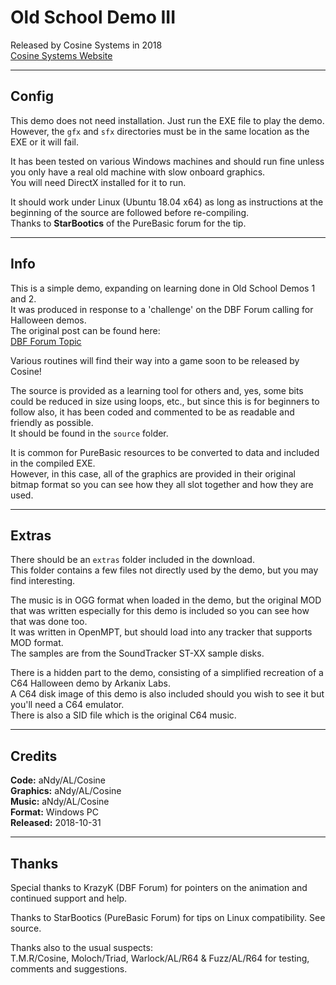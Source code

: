 # Old School Demo III

Released by Cosine Systems in 2018  
[Cosine Systems Website](http://www.cosine.org.uk/)

---

## Config

This demo does not need installation. Just run the EXE file to play the demo.  
However, the `gfx` and `sfx` directories must be in the same location as the EXE or it will fail.

It has been tested on various Windows machines and should run fine unless you only have a real old machine with slow onboard graphics.  
You will need DirectX installed for it to run.

It should work under Linux (Ubuntu 18.04 x64) as long as instructions at the beginning of the source are followed before re-compiling.  
Thanks to **StarBootics** of the PureBasic forum for the tip.

---

## Info

This is a simple demo, expanding on learning done in Old School Demos 1 and 2.  
It was produced in response to a 'challenge' on the DBF Forum calling for Halloween demos.  
The original post can be found here:  
[DBF Forum Topic](http://www.dbfinteractive.com/forum/index.php?topic=6784.0)

Various routines will find their way into a game soon to be released by Cosine!

The source is provided as a learning tool for others and, yes, some bits could be reduced in size using loops, etc., but since this is for beginners to follow also, it has been coded and commented to be as readable and friendly as possible.  
It should be found in the `source` folder.

It is common for PureBasic resources to be converted to data and included in the compiled EXE.  
However, in this case, all of the graphics are provided in their original bitmap format so you can see how they all slot together and how they are used.

---

## Extras

There should be an `extras` folder included in the download.  
This folder contains a few files not directly used by the demo, but you may find interesting.

The music is in OGG format when loaded in the demo, but the original MOD that was written especially for this demo is included so you can see how that was done too.  
It was written in OpenMPT, but should load into any tracker that supports MOD format.  
The samples are from the SoundTracker ST-XX sample disks.

There is a hidden part to the demo, consisting of a simplified recreation of a C64 Halloween demo by Arkanix Labs.  
A C64 disk image of this demo is also included should you wish to see it but you'll need a C64 emulator.  
There is also a SID file which is the original C64 music.

---

## Credits

**Code:** aNdy/AL/Cosine  
**Graphics:** aNdy/AL/Cosine  
**Music:** aNdy/AL/Cosine  
**Format:** Windows PC  
**Released:** 2018-10-31

---

## Thanks

Special thanks to KrazyK (DBF Forum) for pointers on the animation and continued support and help.

Thanks to StarBootics (PureBasic Forum) for tips on Linux compatibility. See source.

Thanks also to the usual suspects:  
T.M.R/Cosine, Moloch/Triad, Warlock/AL/R64 & Fuzz/AL/R64 for testing, comments and suggestions.


